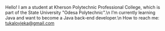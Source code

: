 
<!--
**squadavr/squadavr** is a ✨ _special_ ✨ repository because its `README.md` (this file) appears on your GitHub profile.

Here are some ideas to get you started:

- 🔭 I’m currently working on ...
- 🌱 I’m currently learning ...
- 👯 I’m looking to collaborate on ...
- 🤔 I’m looking for help with ...
- 💬 Ask me about ...
- 📫 How to reach me: ...
- 😄 Pronouns: ...
- ⚡ Fun fact: ...
-->

Hello! I am a student at Kherson Polytechnic Professional College, which is part of the State University "Odesa Polytechnic".\n
I’m currently learning Java and want to become a Java back-end developer.\n
How to reach me: tukalovjeka@gmail.com
